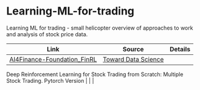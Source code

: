 # Learning-ML-for-trading
 Learning ML for trading - small helicopter overview of approaches to work and analysis of stock price data.




|Link                           |Source                       |Details                       |
|-------------------------------|-----------------------------|------------------------------|
|[AI4Finance-Foundation_FinRL](/AI4Finance-Foundation_FinRL/FinRL_StockTrading_NeurIPS_2018.ipynb)            |[Toward Data Science](https://towardsdatascience.com/deep-reinforcement-learning-for-automated-stock-trading-f1dad0126a02)           | 

Deep Reinforcement Learning for Stock Trading from Scratch: Multiple Stock Trading. Pytorch Version
|                               |                             |
